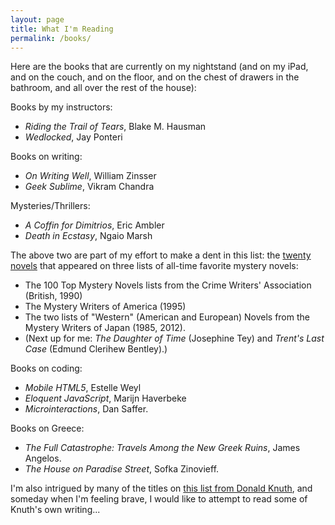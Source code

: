```yaml
---
layout: page
title: What I'm Reading
permalink: /books/
---
```


Here are the books that are currently on my nightstand (and on my iPad, and on the couch, and on the floor, and on the chest of drawers in the bathroom, and all over the rest of the house):

Books by my instructors:

* *Riding the Trail of Tears*, Blake M. Hausman
* *Wedlocked*, Jay Ponteri

Books on writing:

* *On Writing Well*, William Zinsser
* *Geek Sublime*, Vikram Chandra

Mysteries/Thrillers:

* *A Coffin for Dimitrios*, Eric Ambler
* *Death in Ecstasy*, Ngaio Marsh

The above two are part of my effort to make a dent in this list: the [twenty novels](http://martinhillortiz.blogspot.com/2015/04/cwa-mwa-and-mwj-mystery-novels-that.html) that appeared on three lists of all-time favorite mystery novels: 

  * The 100 Top Mystery Novels lists from the Crime Writers' Association (British, 1990)
  * The Mystery Writers of America (1995)
  * The two lists of "Western" (American and European) Novels from the Mystery Writers of Japan (1985, 2012).
  * (Next up for me: *The Daughter of Time* (Josephine Tey) and *Trent's Last Case* (Edmund Clerihew Bentley).)

Books on coding:

* *Mobile HTML5*, Estelle Weyl
* *Eloquent JavaScript*, Marijn Haverbeke
* *Microinteractions*, Dan Saffer.

Books on Greece:

* *The Full Catastrophe: Travels Among the New Greek Ruins*, James Angelos.
* *The House on Paradise Street*, Sofka Zinovieff.

I'm also intrigued by many of the titles on [this list from Donald Knuth](http://www-cs-faculty.stanford.edu/~uno/retd.html), and someday when I'm feeling brave, I would like to attempt to read some of Knuth's own writing...
